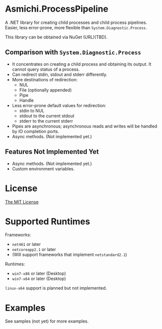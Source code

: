 # Asmichi.ProcessPipeline
A .NET library for creating child processes and child process pipelines. Easier, less error-prone, more flexible than `System.Diagnostic.Process`.

This library can be obtained via NuGet (URL)(TBD).

## Comparison with `System.Diagnostic.Process`

- It concentrates on creating a child process and obtaining its output. It cannot query status of a process.
- Can redirect stdin, stdout and stderr differently.
- More destinations of redirection:
    - NUL
    - File (optionally appended)
    - Pipe
    - Handle
- Less error-prone default values for redirection:
    - stdin to NUL
    - stdout to the current stdout
    - stderr to the current stderr
- Pipes are asynchronous; asynchronous reads and writes will be handled by IO completion ports.
- Async methods. (Not implemented yet.)

## Features Not Implemented Yet

- Async methods. (Not implemented yet.)
- Custom environment variables.

# License

[The MIT License](LICENSE)

# Supported Runtimes

Frameworks:

- `net461` or later
- `netcoreapp2.1` or later
- (Will support frameworks that implement `netstandard2.1`)

Runtimes:

- `win7-x86` or later (Desktop)
- `win7-x64` or later (Desktop)

`linux-x64` support is planned but not implemented.

# Examples

See samples (not yet) for more examples. 
